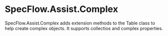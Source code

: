 # SpecFlow.Assist.Complex
SpecFlow.Assist.Complex adds extension methods to the Table class to help create complex objects. It supports collectios and complex properties.
